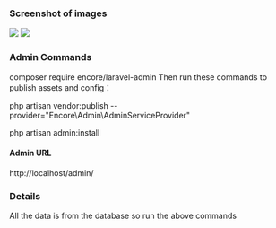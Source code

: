 ### Screenshot of images
<img src="https://user-images.githubusercontent.com/60160165/205647801-720b8fc4-81a4-468b-8b5c-f9c1d694949f.png">
<img src="https://user-images.githubusercontent.com/60160165/205641881-9e2da294-29c3-4d96-a605-cbfa02eab8fa.png">

### Admin Commands
composer require encore/laravel-admin
Then run these commands to publish assets and config：

php artisan vendor:publish --provider="Encore\Admin\AdminServiceProvider"

php artisan admin:install

#### Admin URL
http://localhost/admin/

### Details 
All the data is from the database so run the above commands

